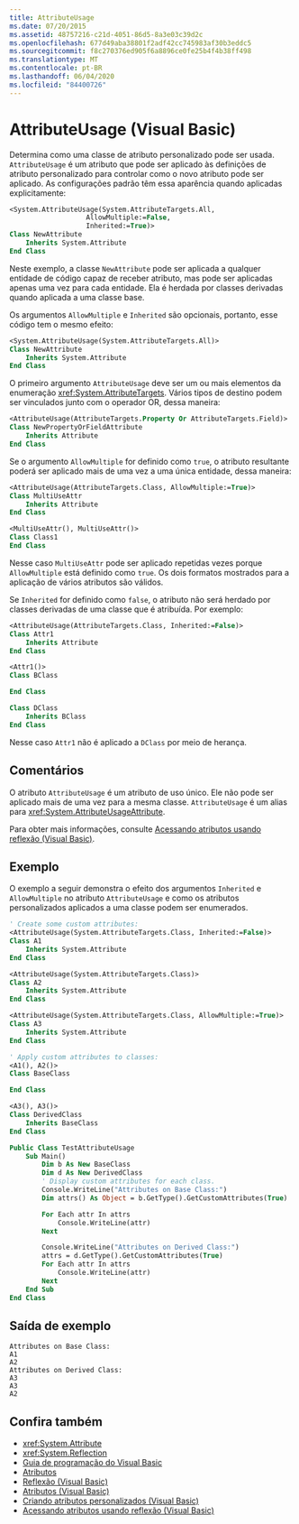 ```yaml
---
title: AttributeUsage
ms.date: 07/20/2015
ms.assetid: 48757216-c21d-4051-86d5-8a3e03c39d2c
ms.openlocfilehash: 677d49aba38801f2adf42cc745983af30b3eddc5
ms.sourcegitcommit: f8c270376ed905f6a8896ce0fe25b4f4b38ff498
ms.translationtype: MT
ms.contentlocale: pt-BR
ms.lasthandoff: 06/04/2020
ms.locfileid: "84400726"
---
```

# <a name="attributeusage-visual-basic"></a>AttributeUsage (Visual Basic)

Determina como uma classe de atributo personalizado pode ser usada. `AttributeUsage` é um atributo que pode ser aplicado às definições de atributo personalizado para controlar como o novo atributo pode ser aplicado. As configurações padrão têm essa aparência quando aplicadas explicitamente:

```vb
<System.AttributeUsage(System.AttributeTargets.All,
                   AllowMultiple:=False,
                   Inherited:=True)>
Class NewAttribute
    Inherits System.Attribute
End Class
```

Neste exemplo, a classe `NewAttribute` pode ser aplicada a qualquer entidade de código capaz de receber atributo, mas pode ser aplicadas apenas uma vez para cada entidade. Ela é herdada por classes derivadas quando aplicada a uma classe base.

Os argumentos `AllowMultiple` e `Inherited` são opcionais, portanto, esse código tem o mesmo efeito:

```vb
<System.AttributeUsage(System.AttributeTargets.All)>
Class NewAttribute
    Inherits System.Attribute
End Class
```

O primeiro argumento `AttributeUsage` deve ser um ou mais elementos da enumeração <xref:System.AttributeTargets>. Vários tipos de destino podem ser vinculados junto com o operador OR, dessa maneira:

```vb
<AttributeUsage(AttributeTargets.Property Or AttributeTargets.Field)>
Class NewPropertyOrFieldAttribute
    Inherits Attribute
End Class
```

Se o argumento `AllowMultiple` for definido como `true`, o atributo resultante poderá ser aplicado mais de uma vez a uma única entidade, dessa maneira:

```vb
<AttributeUsage(AttributeTargets.Class, AllowMultiple:=True)>
Class MultiUseAttr
    Inherits Attribute
End Class

<MultiUseAttr(), MultiUseAttr()>
Class Class1
End Class
```

Nesse caso `MultiUseAttr` pode ser aplicado repetidas vezes porque `AllowMultiple` está definido como `true`. Os dois formatos mostrados para a aplicação de vários atributos são válidos.

Se `Inherited` for definido como `false`, o atributo não será herdado por classes derivadas de uma classe que é atribuída. Por exemplo:

```vb
<AttributeUsage(AttributeTargets.Class, Inherited:=False)>
Class Attr1
    Inherits Attribute
End Class

<Attr1()>
Class BClass

End Class

Class DClass
    Inherits BClass
End Class
```

Nesse caso `Attr1` não é aplicado a `DClass` por meio de herança.

## <a name="remarks"></a>Comentários

O atributo `AttributeUsage` é um atributo de uso único. Ele não pode ser aplicado mais de uma vez para a mesma classe. `AttributeUsage` é um alias para <xref:System.AttributeUsageAttribute>.

Para obter mais informações, consulte [Acessando atributos usando reflexão (Visual Basic)](accessing-attributes-by-using-reflection.md).

## <a name="example"></a>Exemplo

O exemplo a seguir demonstra o efeito dos argumentos `Inherited` e `AllowMultiple` no atributo `AttributeUsage` e como os atributos personalizados aplicados a uma classe podem ser enumerados.

```vb
' Create some custom attributes:
<AttributeUsage(System.AttributeTargets.Class, Inherited:=False)>
Class A1
    Inherits System.Attribute
End Class

<AttributeUsage(System.AttributeTargets.Class)>
Class A2
    Inherits System.Attribute
End Class

<AttributeUsage(System.AttributeTargets.Class, AllowMultiple:=True)>
Class A3
    Inherits System.Attribute
End Class

' Apply custom attributes to classes:
<A1(), A2()>
Class BaseClass

End Class

<A3(), A3()>
Class DerivedClass
    Inherits BaseClass
End Class

Public Class TestAttributeUsage
    Sub Main()
        Dim b As New BaseClass
        Dim d As New DerivedClass
        ' Display custom attributes for each class.
        Console.WriteLine("Attributes on Base Class:")
        Dim attrs() As Object = b.GetType().GetCustomAttributes(True)

        For Each attr In attrs
            Console.WriteLine(attr)
        Next

        Console.WriteLine("Attributes on Derived Class:")
        attrs = d.GetType().GetCustomAttributes(True)
        For Each attr In attrs
            Console.WriteLine(attr)
        Next
    End Sub
End Class
```

## <a name="sample-output"></a>Saída de exemplo

```console
Attributes on Base Class:
A1
A2
Attributes on Derived Class:
A3
A3
A2
```

## <a name="see-also"></a>Confira também

- <xref:System.Attribute>
- <xref:System.Reflection>
- [Guia de programação do Visual Basic](../../index.md)
- [Atributos](../../../../standard/attributes/index.md)
- [Reflexão (Visual Basic)](../reflection.md)
- [Atributos (Visual Basic)](../../../language-reference/attributes.md)
- [Criando atributos personalizados (Visual Basic)](creating-custom-attributes.md)
- [Acessando atributos usando reflexão (Visual Basic)](accessing-attributes-by-using-reflection.md)
